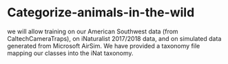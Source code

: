 # Categorize-animals-in-the-wild
we will allow training on our American Southwest data (from CaltechCameraTraps), on iNaturalist 2017/2018 data, and on simulated data generated from Microsoft AirSim. We have provided a taxonomy file mapping our classes into the iNat taxonomy. 
